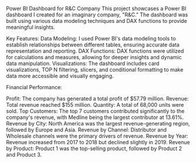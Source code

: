 Power BI Dashboard for R&C Company
This project showcases a Power BI dashboard I created for an imaginary company, "R&C." The dashboard was built using various data modeling techniques and DAX functions to provide meaningful insights.

Key Features:
Data Modeling: I used Power BI's data modeling tools to establish relationships between different tables, ensuring accurate data representation and reporting.
DAX Functions: DAX functions were utilized for calculations and measures, allowing for deeper insights and dynamic data manipulation.
Visualizations: The dashboard includes card visualizations, TOP N filtering, slicers, and conditional formatting to make data more accessible and visually engaging.

Financial Performance:

Profit: The company has generated a total profit of $57.79 million.
Revenue: Total revenue reached $155 million.
Quantity: A total of 68,000 units were sold.
Top Customers: The top 7 customers contributed significantly to the company's revenue, with Medline being the largest contributor at 13.61%.
Revenue by City: North America was the largest revenue-generating region, followed by Europe and Asia.
Revenue by Channel: Distributor and Wholesale channels were the primary drivers of revenue.
Revenue by Year: Revenue increased from 2017 to 2018 but declined slightly in 2019.
Revenue by Product: Product 1 was the top-selling product, followed by Product 2 and Product 3.
